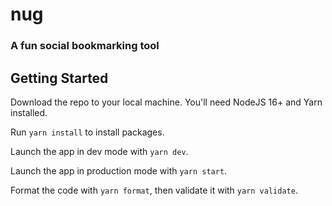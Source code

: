 # nug

### A fun social bookmarking tool

## Getting Started

Download the repo to your local machine. You'll need NodeJS 16+ and Yarn installed.

Run `yarn install` to install packages.

Launch the app in dev mode with `yarn dev`.

Launch the app in production mode with `yarn start`.

Format the code with `yarn format`, then validate it with `yarn validate`.

